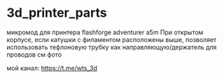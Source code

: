 # 3d_printer_parts

микромод для принтера flashforge adventurer a5m
При открытом корпусе, если катушки с филаментом расположены выше,
позволяет использовать тефлоновую трубку как направляющую/держатель для проводов
см фото

мой канал: https://t.me/wts_3d

